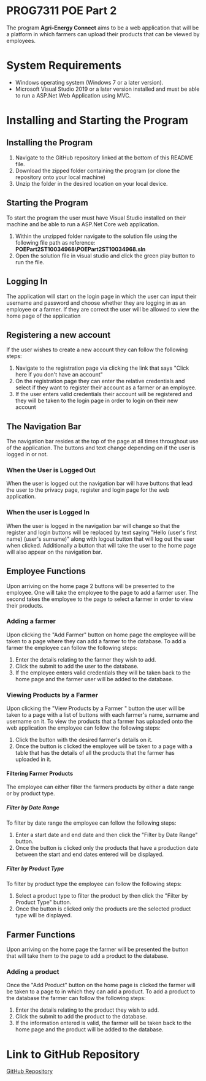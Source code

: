 ﻿# PROG7311 POE Part 2

The program **Agri-Energy Connect**  aims to be a web application that will be a platform in which farmers can upload their products that can be viewed by employees. 


# System Requirements

* Windows operating system (Windows 7 or a later version).
* Microsoft Visual Studio 2019 or a later version installed and must be able to run a ASP.Net Web Application using MVC.

# Installing and Starting the Program

## Installing the Program
1. Navigate to the GitHub repository linked at the bottom of this README file.
2. Download the zipped folder containing the program (or clone the repository onto your local machine)
3. Unzip the folder in the desired location on your local device.
## Starting the Program
To start the program the user must have Visual Studio installed on their machine and be able to run a ASP.Net Core web application.

1. Within the unzipped folder navigate to the solution file using the following file path as reference:
**POEPart2ST10034968\POEPart2ST10034968.sln**
2. Open the solution file in visual studio and click the green play button to run the file.
## Logging In
The application will start on the login page in which the user can input their username and password and choose whether they are logging in as an employee or a farmer. If they are correct the user will be allowed to view the home page of the application
## Registering a new account
If the user wishes to create a new account they can follow the following steps:
1. Navigate to the registration page via clicking the link that says "Click here if you don't have an account"
2. On the registration page they can enter the relative credentials and select if they want to register their account as a farmer or an employee. 
3. If the user enters valid credentials their account will be registered and they will be taken to the login page in order to login on their new account
## The Navigation Bar
The navigation bar resides at the top of the page at all times throughout use of the application. The buttons and text change depending on if the user is logged in or not.  
### When the User is Logged Out
When the user is logged out the navigation bar will have buttons that lead the user to the privacy page, register and login page for the web application.

### When the user is Logged In
When the user is logged in the navigation bar will change so that the register and login buttons will be replaced by text saying "Hello (user's first name) (user's surname)" along with logout button that will log out the user when clicked. Additionally a button that will take the user to the home page will also appear on the navigation bar.
## Employee Functions
Upon arriving on the home page 2 buttons will be presented to the employee. One will take the employee to the page to add a farmer user. The second takes the employee to the page to select a farmer in order to view their products. 
### Adding a farmer 
Upon clicking the "Add Farmer" button on home page the employee will be taken to a page where they can add a farmer to the database. To add a farmer the employee can follow the following steps:
1. Enter the details relating to the farmer they wish to add. 
2. Click the submit to add the user to the database. 
3. If the employee enters valid credentials they will be taken back to the home page and the farmer user will be added to the database.
### Viewing Products by a Farmer
Upon clicking the "View Products by a Farmer " button the user will be taken to a page with a list of buttons with each farmer's name, surname and username on it. To view the products that a farmer has uploaded onto the web application the employee can follow the following steps:
1. Click the button with the desired farmer's details on it. 
2. Once the button is clicked the employee will be taken to a page with a table that has the details of all the products that the farmer has uploaded in it.
#### Filtering Farmer Products
The employee can either filter the farmers products by either a date range or by product type.
##### Filter by Date Range
To filter by date range the employee can follow the following steps:
1. Enter a start date and end date and then click the "Filter by Date Range" button.
2. Once the button is clicked only the products that have a production date between the start and end dates entered will be displayed.
##### Filter by Product Type
To filter by product type the employee can follow the following steps:
1. Select a product type to filter the product by then click the "Filter by Product Type" button.
2. Once the button is clicked only the products are the selected product type will be displayed.

## Farmer Functions
Upon arriving on the home page the farmer will be presented the button that will take them to the page to add a product to the database.
### Adding a product
Once the "Add Product" button on the home page is clicked the farmer will be taken to a page to in which they can add a product. To add a product to the database the farmer can follow the following steps:
1. Enter the details relating to the product they wish to add. 
2. Click the submit to add the product to the database. 
3. If the information entered is valid, the farmer will be taken back to the home page and the product will be added to the database.
# Link to GitHub Repository
[GitHub Repository]()

